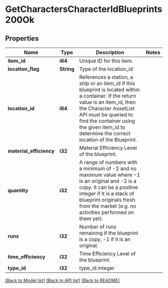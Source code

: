 # GetCharactersCharacterIdBlueprints200Ok

## Properties

Name | Type | Description | Notes
------------ | ------------- | ------------- | -------------
**item_id** | **i64** | Unique ID for this item. | 
**location_flag** | **String** | Type of the location_id | 
**location_id** | **i64** | References a station, a ship or an item_id if this blueprint is located within a container. If the return value is an item_id, then the Character AssetList API must be queried to find the container using the given item_id to determine the correct location of the Blueprint. | 
**material_efficiency** | **i32** | Material Efficiency Level of the blueprint. | 
**quantity** | **i32** | A range of numbers with a minimum of -2 and no maximum value where -1 is an original and -2 is a copy. It can be a positive integer if it is a stack of blueprint originals fresh from the market (e.g. no activities performed on them yet). | 
**runs** | **i32** | Number of runs remaining if the blueprint is a copy, -1 if it is an original. | 
**time_efficiency** | **i32** | Time Efficiency Level of the blueprint. | 
**type_id** | **i32** | type_id integer | 

[[Back to Model list]](../README.md#documentation-for-models) [[Back to API list]](../README.md#documentation-for-api-endpoints) [[Back to README]](../README.md)



